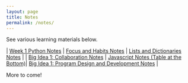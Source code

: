 ```yaml
---
layout: page
title: Notes
permalink: /notes/
---
```


See various learning materials below.

| [Week 1 Python Notes](https://drewreed2005.github.io/realdrew/2022/08/26/week1learning.html) | [Focus and Habits Notes](https://drewreed2005.github.io/realdrew/2022/08/26/Focus-and-Habits-Notes.html) | [Lists and Dictionaries Notes](https://drewreed2005.github.io/realdrew/landdnotes/) |
| [Big Idea 1: Collaboration Notes](https://drewreed2005.github.io/realdrew/2022/09/18/collaborationnotes.html) | [Javascript Notes (Table at the Bottom)](https://drewreed2005.github.io/realdrew/javascriptnotes/)| [Big Idea 1: Program Design and Development Notes](https://drewreed2005.github.io/realdrew/programdesignnotes/) |

More to come!